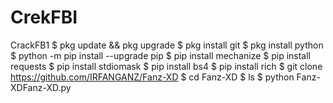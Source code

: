 # CrekFBI
CrackFB1
$ pkg update && pkg upgrade
$ pkg install git
$ pkg install python
$ python -m pip install --upgrade pip
$ pip install mechanize
$ pip install requests
$ pip install stdiomask
$ pip install bs4
$ pip install rich
$ git clone https://github.com/IRFANGANZ/Fanz-XD
$ cd Fanz-XD
$ ls 
$ python Fanz-XDFanz-XD.py
